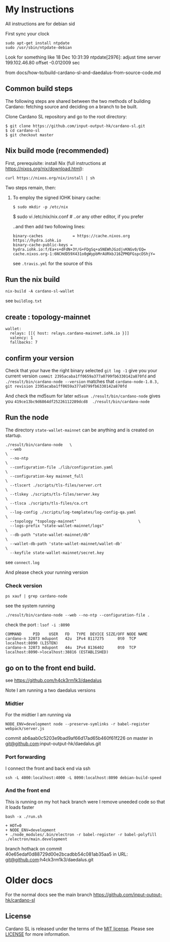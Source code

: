 # My Instructions

All instructions are for debian sid

First sync your clock

    sudo apt-get install ntpdate 
    sudo /usr/sbin/ntpdate-debian

Look for something like 
    18 Dec 10:31:39 ntpdate[2976]: adjust time server 199.102.46.80 offset -0.012009 sec

from docs/how-to/build-cardano-sl-and-daedalus-from-source-code.md

## Common build steps

The following steps are shared between the two methods of building Cardano: fetching source and deciding on a branch to be built.

Clone Cardano SL repository and go to the root directory:

    $ git clone https://github.com/input-output-hk/cardano-sl.git
    $ cd cardano-sl
    $ git checkout master

## Nix build mode (recommended)

First, prerequisite: install Nix (full instructions at https://nixos.org/nix/download.html):

    curl https://nixos.org/nix/install | sh

Two steps remain, then:

1.  To employ the signed IOHK binary cache:

        $ sudo mkdir -p /etc/nix
	$ sudo vi /etc/nix/nix.conf       # ..or any other editor, if you prefer

    ..and then add two following lines:

        binary-caches             = https://cache.nixos.org https://hydra.iohk.io
		binary-cache-public-keys = hydra.iohk.io:f/Ea+s+dFdN+3Y/G+FDgSq+a5NEWhJGzdjvKNGv0/EQ= cache.nixos.org-1:6NCHdD59X431o0gWypbMrAURkbJ16ZPMQFGspcDShjY=

    see `.travis.yml` for the source of this

## Run the nix build

    nix-build -A cardano-sl-wallet


see `buildlog.txt`

## create : topology-mainnet
```
wallet:
  relays: [[{ host: relays.cardano-mainnet.iohk.io }]]
  valency: 1
  fallbacks: 7
```

## confirm your version

Check that your have the right binary selected
`git log -1` give you your current version `commit 2395acaba1ff0659a377a0799fb6330142a870fd`
and  `./result/bin/cardano-node --version` matches that `cardano-node-1.0.3, git revision 2395acaba1ff0659a377a0799fb6330142a870fd`

And check the md5sum for later
`md5sum ./result/bin/cardano-node` gives you `419ce13bc9d6864df25226112289dcd8  ./result/bin/cardano-node`

## Run the node
The directory `state-wallet-mainnet` can be anything and is created on startup.
```
./result/bin/cardano-node   \
  --web                                                                   \
  --no-ntp                                                                \
  --configuration-file ./lib/configuration.yaml                           \
  --configuration-key mainnet_full                                        \
  --tlscert ./scripts/tls-files/server.crt                                \
  --tlskey ./scripts/tls-files/server.key                                 \
  --tlsca ./scripts/tls-files/ca.crt                                      \
  --log-config ./scripts/log-templates/log-config-qa.yaml                 \
  --topology "topology-mainnet"					          \
  --logs-prefix "state-wallet-mainnet/logs"                               \
  --db-path "state-wallet-mainnet/db"                                	  \
  --wallet-db-path 'state-wallet-mainnet/wallet-db'                       \
  --keyfile state-wallet-mainnet/secret.key
```


see `connect.log`

And please check your running version

### Check version

    ps xauf | grep cardano-node
    

see the system running

    ./result/bin/cardano-node --web --no-ntp --configuration-file .

check the port : `lsof -i :8090`

```
COMMAND     PID    USER   FD   TYPE  DEVICE SIZE/OFF NODE NAME
cardano-n 32073 mdupont   42u  IPv4 8117275      0t0  TCP localhost:8090 (LISTEN)
cardano-n 32073 mdupont   44u  IPv4 8136402      0t0  TCP localhost:8090->localhost:38816 (ESTABLISHED)
```

## go on to the front end build.
see https://github.com/h4ck3rm1k3/daedalus

Note I am running a two daedalus versions

### Midtier
For the midtier I am running via 

    NODE_ENV=development node --preserve-symlinks -r babel-register webpack/server.js 

commit ab6aab0c5203e9bad9af66d17ad65b460f61f226 on master in git@github.com:input-output-hk/daedalus.git

### Port forwarding 

I connect the front and back end via ssh

    ssh -L 4000:localhost:4000 -L 8090:localhost:8090 debian-build-speed

### And the front end
This is running on my hot hack branch were I remove uneeded code so that it loads faster

`bash -x ./run.sh`

```
+ HOT=0
+ NODE_ENV=development
+ ./node_modules/.bin/electron -r babel-register -r babel-polyfill ./electron/main.development
```

branch hothack on commit 40e65edaf0d88729d00e2bcadbb54c081ab35aa5 in URL: git@github.com:h4ck3rm1k3/daedalus.git
	

# Older docs

For the normal docs see the main branch
https://github.com/input-output-hk/cardano-sl

## License

Cardano SL is released under the terms of the [MIT license](https://opensource.org/licenses/MIT). Please see [LICENSE](https://github.com/input-output-hk/cardano-sl/blob/master/LICENSE) for more information.
<!-- CARDANO_SL_README_END_5 -->
